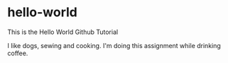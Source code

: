 # hello-world
This is the Hello World Github Tutorial

I like dogs, sewing and cooking.
I'm doing this assignment while drinking coffee.
